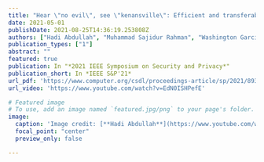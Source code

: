 ```yaml
---
title: "Hear \"no evil\", see \"kenansville\": Efficient and transferable black-box attacks on speech recognition and voice identification systems"
date: 2021-05-01
publishDate: 2021-08-25T14:36:19.253808Z
authors: ["Hadi Abdullah", "Muhammad Sajidur Rahman", "Washington Garcia", "Logan Blue", "Kevin Warren", "Anurag Swarnim Yadav", "Tom Shrimpton", "Patrick Traynor"]
publication_types: ["1"]
abstract: ""
featured: true
publication: In "*2021 IEEE Symposium on Security and Privacy*"
publication_short: In *IEEE S&P'21*
url_pdf: 'https://www.computer.org/csdl/proceedings-article/sp/2021/893400a142/1mbmHvSSTvi'
url_video: 'https://www.youtube.com/watch?v=EdN0ISHPefE'

# Featured image
# To use, add an image named `featured.jpg/png` to your page's folder. 
image:
  caption: 'Image credit: [**Hadi Abdullah**](https://www.youtube.com/watch?v=EdN0ISHPefE)'
  focal_point: "center"
  preview_only: false

---
```

